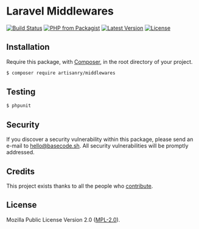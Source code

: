 # Laravel Middlewares

[![Build Status](https://img.shields.io/travis/artisanry/Middlewares/master.svg?style=flat-square)](https://travis-ci.org/artisanry/Middlewares)
[![PHP from Packagist](https://img.shields.io/packagist/php-v/artisanry/middlewares.svg?style=flat-square)]()
[![Latest Version](https://img.shields.io/github/release/artisanry/Middlewares.svg?style=flat-square)](https://github.com/artisanry/Middlewares/releases)
[![License](https://img.shields.io/packagist/l/artisanry/Middlewares.svg?style=flat-square)](https://packagist.org/packages/artisanry/Middlewares)

## Installation

Require this package, with [Composer](https://getcomposer.org/), in the root directory of your project.

``` bash
$ composer require artisanry/middlewares
```

## Testing

``` bash
$ phpunit
```

## Security

If you discover a security vulnerability within this package, please send an e-mail to hello@basecode.sh. All security vulnerabilities will be promptly addressed.

## Credits

This project exists thanks to all the people who [contribute](../../contributors).

## License

Mozilla Public License Version 2.0 ([MPL-2.0](./LICENSE)).
